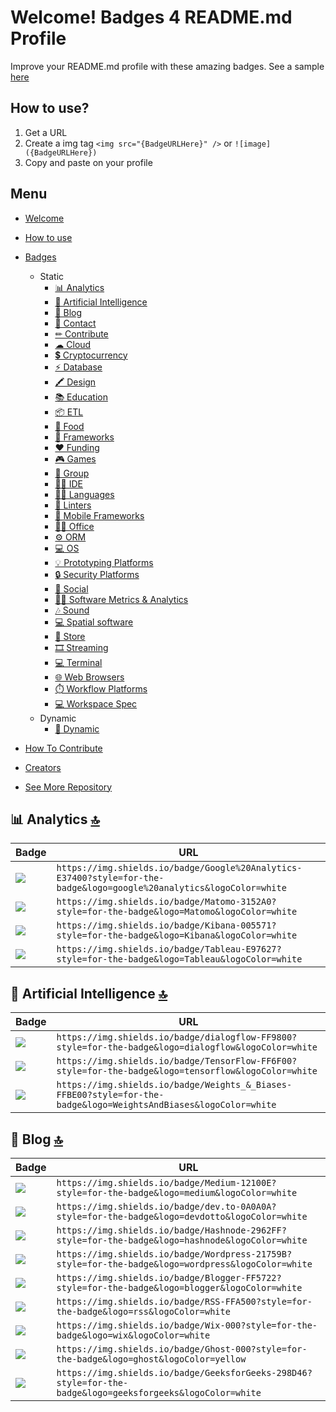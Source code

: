 # Welcome! Badges 4 README.md Profile

Improve your README.md profile with these amazing badges. See a sample [here](https://github.com/alexandresanlim)

## How to use?
1. Get a URL
2. Create a img tag ``` <img src="{BadgeURLHere}" /> ``` or ``` ![image]({BadgeURLHere}) ```
3. Copy and paste on your profile

## Menu
- [Welcome](#welcome)
- [How to use](#how-to-use)
- [Badges](#badges)
    - Static
        - [📊 Analytics](#-analytics-)
        - [🤖 Artificial Intelligence](#-artificial-intelligence-)
        - [📝 Blog](#-blog-)
        - [📱 Contact](#-contact-)
        - [✏ Contribute](#-contribute-)
        - [☁ Cloud](#-cloud-)
        - [💲 Cryptocurrency](#-cryptocurrency-)
        - [⚡ Database](#-database-)
        - [🖍 Design](#-design-)
        - [📚 Education](#-education-)
        - [📦 ETL](#-etl-)
        - [🍔 Food](#-food-)
        - [🚀 Frameworks](#-frameworks-)
        - [❤ Funding](#-funding-)
        - [🎮 Games](#-games-)
        - [🤜 Group](#-group-)
        - [👩‍💻 IDE](#-ide-)
        - [👩‍💻 Languages](#-languages-)
        - [🧐 Linters](#-linters-)
        - [📱 Mobile Frameworks](#-mobile-frameworks-)
        - [👨‍💻 Office](#-office-)
        - [⚙️ ORM ](#orm)
        - [💻 OS](#-os-)
        - [💡 Prototyping Platforms](#-prototyping-platforms-)
        - [🔒 Security Platforms](#-security-platforms-)
        - [👨 Social](#-social-)
        - [👩‍💻 Software Metrics & Analytics](#-software-metrics-and-analytics-)
        - [🎶 Sound](#-sound-)
        - [💻 Spatial software](#-spatial-software-)
        - [🛒 Store](#-store-)
        - [🎞 Streaming](#-streaming-)
        - [💻 Terminal](#-terminal-)
        - [🌐 Web Browsers](#-web-browsers-)
        - [⏱️ Workflow Platforms](#-workflow-platforms-)
        - [💻 Workspace Spec](#-workspace-spec-)
    - Dynamic
        - [🔁 Dynamic](#-dynamic-)

- [How To Contribute](#-contribute-)
- [Creators](#more-)
- [See More Repository](#see-more-repos)



## 📊 Analytics [🔝](#welcome-badges-4-readmemd-profile)

Badge | URL
------------ | -------------
<img src="https://img.shields.io/badge/Google%20Analytics-E37400?style=for-the-badge&logo=google%20analytics&logoColor=white" /> | `https://img.shields.io/badge/Google%20Analytics-E37400?style=for-the-badge&logo=google%20analytics&logoColor=white`
<img src="https://img.shields.io/badge/Matomo-3152A0?style=for-the-badge&logo=Matomo&logoColor=white" /> | `https://img.shields.io/badge/Matomo-3152A0?style=for-the-badge&logo=Matomo&logoColor=white`
<img src="https://img.shields.io/badge/Kibana-005571?style=for-the-badge&logo=Kibana&logoColor=white" /> | `https://img.shields.io/badge/Kibana-005571?style=for-the-badge&logo=Kibana&logoColor=white`
<img src="https://img.shields.io/badge/Tableau-E97627?style=for-the-badge&logo=Tableau&logoColor=white" /> | `https://img.shields.io/badge/Tableau-E97627?style=for-the-badge&logo=Tableau&logoColor=white`


## 🤖 Artificial Intelligence [🔝](#welcome-badges-4-readmemd-profile)

Badge | URL
------------ | -------------
<img src="https://img.shields.io/badge/dialogflow-FF9800?style=for-the-badge&logo=dialogflow&logoColor=white" /> | `https://img.shields.io/badge/dialogflow-FF9800?style=for-the-badge&logo=dialogflow&logoColor=white`
<img src="https://img.shields.io/badge/TensorFlow-FF6F00?style=for-the-badge&logo=tensorflow&logoColor=white" /> | `https://img.shields.io/badge/TensorFlow-FF6F00?style=for-the-badge&logo=tensorflow&logoColor=white`
<img src="https://img.shields.io/badge/Weights_&_Biases-FFBE00?style=for-the-badge&logo=WeightsAndBiases&logoColor=white" /> | `https://img.shields.io/badge/Weights_&_Biases-FFBE00?style=for-the-badge&logo=WeightsAndBiases&logoColor=white`


## 📝 Blog [🔝](#welcome-badges-4-readmemd-profile)

Badge | URL
------------ | -------------
<img src="https://img.shields.io/badge/Medium-12100E?style=for-the-badge&logo=medium&logoColor=white" /> | `https://img.shields.io/badge/Medium-12100E?style=for-the-badge&logo=medium&logoColor=white`
<img src="https://img.shields.io/badge/dev.to-0A0A0A?style=for-the-badge&logo=devdotto&logoColor=white" /> | `https://img.shields.io/badge/dev.to-0A0A0A?style=for-the-badge&logo=devdotto&logoColor=white`
<img src="https://img.shields.io/badge/Hashnode-2962FF?style=for-the-badge&logo=hashnode&logoColor=white" /> | `https://img.shields.io/badge/Hashnode-2962FF?style=for-the-badge&logo=hashnode&logoColor=white`
<img src="https://img.shields.io/badge/Wordpress-21759B?style=for-the-badge&logo=wordpress&logoColor=white" /> | `https://img.shields.io/badge/Wordpress-21759B?style=for-the-badge&logo=wordpress&logoColor=white`
<img src="https://img.shields.io/badge/Blogger-FF5722?style=for-the-badge&logo=blogger&logoColor=white" /> | `https://img.shields.io/badge/Blogger-FF5722?style=for-the-badge&logo=blogger&logoColor=white`
<img src="https://img.shields.io/badge/RSS-FFA500?style=for-the-badge&logo=rss&logoColor=white" /> | `https://img.shields.io/badge/RSS-FFA500?style=for-the-badge&logo=rss&logoColor=white`
<img src="https://img.shields.io/badge/Wix-000?style=for-the-badge&logo=wix&logoColor=white" /> | `https://img.shields.io/badge/Wix-000?style=for-the-badge&logo=wix&logoColor=white`
<img src="https://img.shields.io/badge/Ghost-000?style=for-the-badge&logo=ghost&logoColor=yellow" /> | `https://img.shields.io/badge/Ghost-000?style=for-the-badge&logo=ghost&logoColor=yellow`
<img src="https://img.shields.io/badge/GeeksforGeeks-298D46?style=for-the-badge&logo=geeksforgeeks&logoColor=white" /> | `https://img.shields.io/badge/GeeksforGeeks-298D46?style=for-the-badge&logo=geeksforgeeks&logoColor=white`

